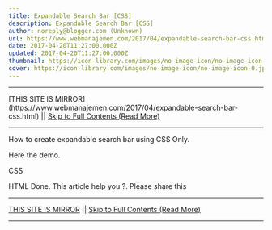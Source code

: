 ```yaml
---
title: Expandable Search Bar [CSS]
description: Expandable Search Bar [CSS]
author: noreply@blogger.com (Unknown)
url: https://www.webmanajemen.com/2017/04/expandable-search-bar-css.html
date: 2017-04-20T11:27:00.000Z
updated: 2017-04-20T11:27:00.000Z
thumbnail: https://icon-library.com/images/no-image-icon/no-image-icon-0.jpg
cover: https://icon-library.com/images/no-image-icon/no-image-icon-0.jpg
---
```


<hr/> [THIS SITE IS MIRROR](https://www.webmanajemen.com/2017/04/expandable-search-bar-css.html) || <a href="https://www.webmanajemen.com/2017/04/expandable-search-bar-css.html" rel="follow" class="button" id="read-more">Skip to Full Contents (Read More)</a> <hr/> How to create expandable search bar using CSS Only.

Here the demo.
 
CSS
 
HTML
 Done. This article help you ?. Please share this <hr/> [THIS SITE IS MIRROR](https://www.webmanajemen.com/2017/04/expandable-search-bar-css.html) || <a href="https://www.webmanajemen.com/2017/04/expandable-search-bar-css.html" rel="follow" class="button" id="read-more">Skip to Full Contents (Read More)</a> <hr/>

<script>window.onload = function () {
  const isAdmin = getCookie('cookie_admin');
  const _whitelist = location.host.includes('dimaslanjaka12');
  if (!isAdmin) {
    if (_whitelist) location.replace('https://www.webmanajemen.com/2017/04/expandable-search-bar-css.html');
    console.log("you aren't admin");
  } else {
    console.log('you are admin');
  }
};

/**
 * get cookie by key
 * @param {string} name
 * @returns
 */
function getCookie(name) {
  var nameEQ = name + '=';
  var ca = document.cookie.split(';');
  for (var i = 0; i < ca.length; i++) {
    var c = ca[i];
    while (c.charAt(0) == ' ') c = c.substring(1, c.length);
    if (c.indexOf(nameEQ) == 0) return c.substring(nameEQ.length, c.length);
  }
  return null;
}
</script>